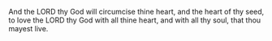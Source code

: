 And the LORD thy God will circumcise thine heart, and the heart of thy seed, to love the LORD thy God with all thine heart, and with all thy soul, that thou mayest live.
